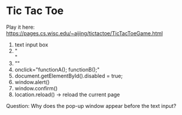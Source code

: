 # Tic Tac Toe  
Play it here: https://pages.cs.wisc.edu/~aijing/tictactoe/TicTacToeGame.html  
1. text input box
2. "<br>"
3. "<b></b>"
4. onclick="functionA(); functionB();"
5. document.getElementById().disabled = true;
6. window.alert()
7. window.confirm()
8. location.reload() -> reload the current page  
  
Question: Why does the pop-up window appear before the text input?
